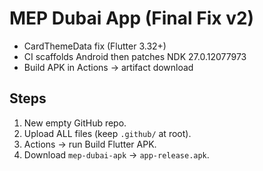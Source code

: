 # MEP Dubai App (Final Fix v2)
- CardThemeData fix (Flutter 3.32+)
- CI scaffolds Android then patches NDK 27.0.12077973
- Build APK in Actions → artifact download

## Steps
1. New empty GitHub repo.
2. Upload ALL files (keep `.github/` at root).
3. Actions → run Build Flutter APK.
4. Download `mep-dubai-apk` → `app-release.apk`.
